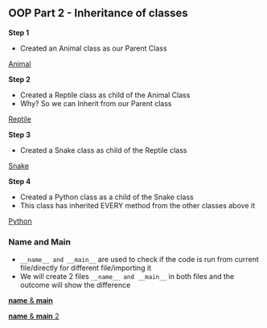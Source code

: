 ## OOP Part 2 - Inheritance of classes

**Step 1**
- Created an Animal class as our Parent Class

[Animal](https://github.com/MattSokol79/Python_OOP_2/blob/main/animal.py)

**Step 2**
- Created a Reptile class as child of the Animal Class
- Why? So we can Inherit from our Parent
class

[Reptile](https://github.com/MattSokol79/Python_OOP_2/blob/main/reptile.py)

**Step 3**
- Created a Snake class as child 
of the Reptile class

[Snake](https://github.com/MattSokol79/Python_OOP_2/blob/main/snake.py)

**Step 4**
- Created a Python class as a child 
of the Snake class
- This class has inherited EVERY method
from the other classes above it

[Python](https://github.com/MattSokol79/Python_OOP_2/blob/main/python.py)

### Name and Main
- `__name__ and __main__` are used to check if the code
is run from current file/directly for different
file/importing it
- We will create 2 files `__name__ and __main__` 
in both files and the outcome will show the 
difference

[__name__ & __main__](https://github.com/MattSokol79/Python_OOP_2/blob/main/mod_1.py)

[__name__ & __main__ 2](https://github.com/MattSokol79/Python_OOP_2/blob/main/mod_2.py)